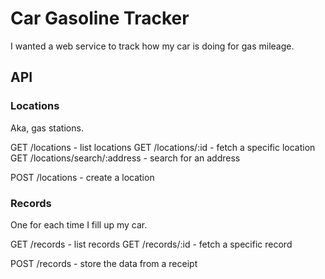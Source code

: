 Car Gasoline Tracker
====================

I wanted a web service to track how my car is doing for gas mileage.

## API

### Locations

Aka, gas stations.

GET /locations - list locations
GET /locations/:id - fetch a specific location
GET /locations/search/:address - search for an address

POST /locations - create a location

### Records

One for each time I fill up my car.

GET /records - list records
GET /records/:id - fetch a specific record

POST /records - store the data from a receipt
